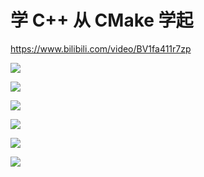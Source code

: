 # 学 C++ 从 CMake 学起

https://www.bilibili.com/video/BV1fa411r7zp

![](https://tva1.sinaimg.cn/large/e6c9d24ely1h3lm35kro0j21ir0u046a.jpg)

![](https://tva1.sinaimg.cn/large/e6c9d24ely1h3lm75j6w7j21jz0u046c.jpg)

![](https://tva1.sinaimg.cn/large/e6c9d24ely1h3lm8w017zj21ku0u0q8i.jpg)

![](https://tva1.sinaimg.cn/large/e6c9d24ely1h3lq6myq4yj21o00u0137.jpg)

![](https://tva1.sinaimg.cn/large/e6c9d24ely1h3lq9vm54oj21nx0u07ck.jpg)

![](https://tva1.sinaimg.cn/large/e6c9d24ely1h3lqkttk49j21rx0u07co.jpg)